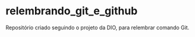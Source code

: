 # relembrando_git_e_github
Repositório criado seguindo o projeto da DIO, para relembrar comando Git.
